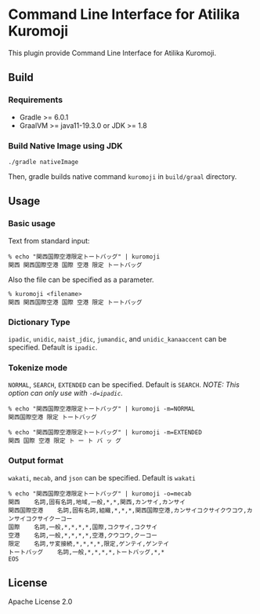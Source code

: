 # Command Line Interface for Atilika Kuromoji

This plugin provide Command Line Interface for Atilika Kuromoji.


## Build

### Requirements

* Gradle >= 6.0.1
* GraalVM >= java11-19.3.0 or JDK >= 1.8

### Build Native Image using JDK

```
./gradle nativeImage
```

Then, gradle builds native command `kuromoji` in `build/graal` directory.

## Usage

### Basic usage

Text from standard input:

```
% echo "関西国際空港限定トートバッグ" | kuromoji
関西 関西国際空港 国際 空港 限定 トートバッグ
```

Also the file can be specified as a parameter.

```
% kuromoji <filename>
関西 関西国際空港 国際 空港 限定 トートバッグ
```

### Dictionary Type

`ipadic`, `unidic`, `naist_jdic`, `jumandic`, and `unidic_kanaaccent` can be specified. Default is `ipadic`.

### Tokenize mode

`NORMAL`, `SEARCH`, `EXTENDED` can be specified. Default is `SEARCH`.
*NOTE: This option can only use with `-d=ipadic`.*

```
% echo "関西国際空港限定トートバッグ" | kuromoji -m=NORMAL
関西国際空港 限定 トートバッグ
```

```
% echo "関西国際空港限定トートバッグ" | kuromoji -m=EXTENDED
関西 国際 空港 限定 ト ー ト バ ッ グ
```

### Output format

`wakati`, `mecab`, and `json` can be specified. Default is `wakati`

```
% echo "関西国際空港限定トートバッグ" | kuromoji -o=mecab
関西    名詞,固有名詞,地域,一般,*,*,関西,カンサイ,カンサイ
関西国際空港    名詞,固有名詞,組織,*,*,*,関西国際空港,カンサイコクサイクウコウ,カンサイコクサイクーコー
国際    名詞,一般,*,*,*,*,国際,コクサイ,コクサイ
空港    名詞,一般,*,*,*,*,空港,クウコウ,クーコー
限定    名詞,サ変接続,*,*,*,*,限定,ゲンテイ,ゲンテイ
トートバッグ    名詞,一般,*,*,*,*,トートバッグ,*,*
EOS
```

## License

Apache License 2.0